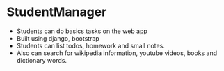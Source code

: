 # StudentManager
- Students can do basics tasks on the web app 
- Built using django, bootstrap
- Students can list todos, homework and small notes.
- Also can search for wikipedia information, youtube videos, books and dictionary words.
<br />


